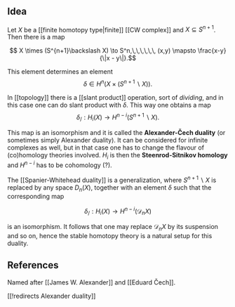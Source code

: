 
## Idea

Let $X$ be a [[finite homotopy type|finite]] [[CW complex]]
and $X \subseteq S^{n+1}$. Then there is a map

$$ X \times (S^{n+1}\backslash X) \to S^n,\,\,\,\,\,\, (x,y) \mapsto \frac{x-y}{\|x - y\|}.$$

This element determines an element
$$\delta \in H^n( X \times (S^{n+1}\backslash X)).$$

In [[topology]] there is a [[slant product]] operation, sort of _dividing_,
and in this case one can do slant product with $\delta$.
This way one obtains a map
$$
\delta_{/}  : H_{i}(X)\to H^{n-i}(S^{n+1}\backslash{X}).
$$

This map is an isomorphism and it is called the __Alexander-&#268;ech duality__ (or sometimes simply Alexander duality).
It can be considered for infinite complexes as well, but in that
case one has to change the flavour of (co)homology theories
involved. $H_i$ is then the **Steenrod-Sitnikov homology**
and $H^{n-i}$ has to be cohomology (?).

The [[Spanier-Whitehead duality]] is a generalization, where $S^{n+1}\backslash X$ is
replaced by any space $D_n(X)$, together with an element
$\delta$ such that the corresponding map

$$\delta_/ : H_i(X) \to H^{n-i}(\mathcal{D}_n X)$$

is an isomorphism. It follows that one may replace $\mathcal{D}_n X$ by its
suspension and so on, hence the stable homotopy theory is
a natural setup for this duality.


## References

Named after [[James W. Alexander]] and [[Eduard Čech]].

[[!redirects Alexander duality]]

